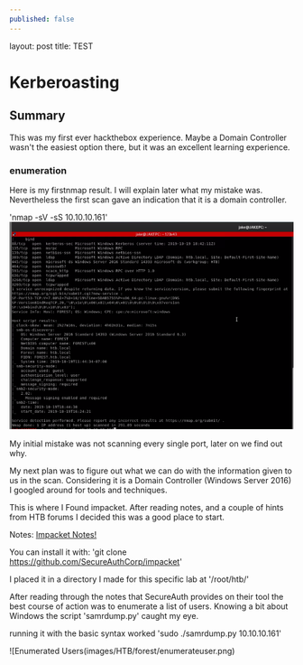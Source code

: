 ```yaml
---
published: false
---
```


layout: post
title: TEST


# Kerberoasting

## Summary

This was my first ever hackthebox experience. Maybe a Domain Controller wasn't the easiest option there, but it was an excellent learning experience.

### enumeration

Here is my firstnmap result. I will explain later what my mistake was. Nevertheless the first scan gave an indication that it is a domain controller.

'nmap -sV -sS 10.10.10.161'
![nmap1](images/HTB/forest/nmap1.png)

My initial mistake was not scanning every single port, later on we find out why.

My next plan was to figure out what we can do with the information given to us in the scan. Considering it is a Domain Controller (Windows Server 2016) I googled around for tools and techniques.

This is where I Found impacket. After reading notes, and a couple of hints from HTB forums I decided this was a good place to start.

Notes: [Impacket Notes!](https://www.secureauth.com/labs/open-source-tools/impacket)

You can install it with:
'git clone https://github.com/SecureAuthCorp/impacket'

I placed it in a directory I made for this specific lab at '/root/htb/'

After reading through the notes that SecureAuth provides on their tool the best course of action was to enumerate a list of users. Knowing a bit about Windows the script 'samrdump.py' caught my eye.

running it with the basic syntax worked 'sudo ./samrdump.py 10.10.10.161'

![Enumerated Users(images/HTB/forest/enumerateuser.png)
